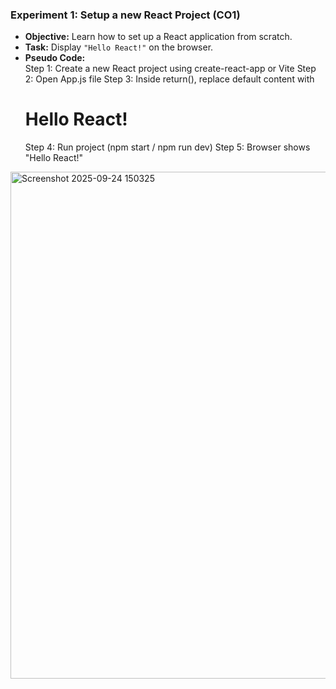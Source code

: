 ### **Experiment 1: Setup a new React Project** (CO1)  
- **Objective:** Learn how to set up a React application from scratch.  
- **Task:** Display `"Hello React!"` on the browser.  
- **Pseudo Code:**  
Step 1: Create a new React project using create-react-app or Vite
Step 2: Open App.js file
Step 3: Inside return(), replace default content with <h1>Hello React!</h1>
Step 4: Run project (npm start / npm run dev)
Step 5: Browser shows "Hello React!"


<img width="1242" height="811" alt="Screenshot 2025-09-24 150325" src="https://github.com/user-attachments/assets/bfc43230-1c12-4cfb-8daf-07bca9bf1cf4" />
